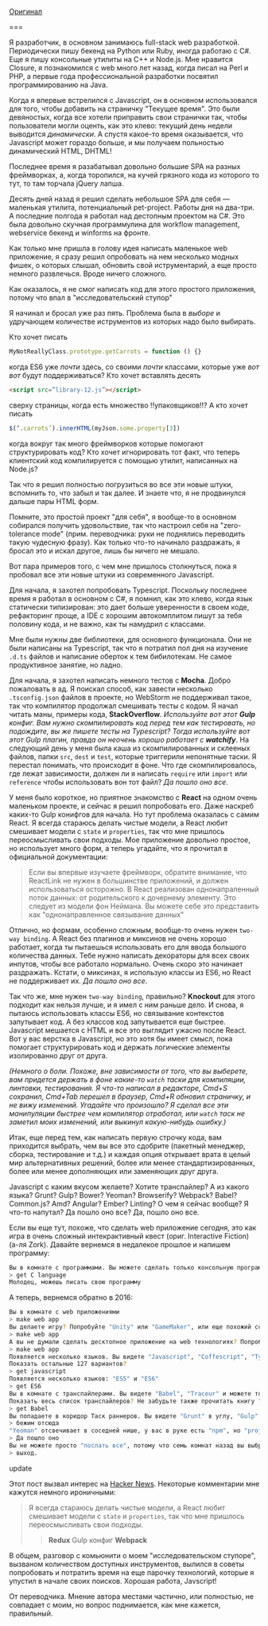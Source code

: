 [Оригинал](https://medium.com/@pistacchio/i-m-a-web-developer-and-i-ve-been-stuck-with-the-simplest-app-for-the-last-10-days-fb5c50917df#.yy8wbzf7j)

===

Я разработчик, в основном занимаюсь full-stack web разработкой. Периодически пишу бекенд на Python или Ruby, иногда работаю с C#. Еще я пишу консольные утилиты на C++ и Node.js. Мне нравится Closure, я познакомился с web много лет назад, когда писал на Perl и PHP, а первые года профессиональной разработки посвятил программированию на Java.

Когда я впервые встрелился с Javascript, он в основном использовался для того, чтобы добавить на страничку "Текущее время". Это были девяностых, когда все хотели приправить свои странички так, чтобы пользователи могли оценть, как это клево: текущий день недели выводится _динамически_. А спустя какое-то время оказывается, что Javascript может гораздо больше, и мы получаем польностью динамический HTML, DHTML!

Последнее время я разабатывал довольно большие SPA на разных фреймворках, а, когда торопился, на кучей грязного кода из которого то тут, то там торчала jQuery лапша.

Десять дней назад я решил сделать небольшое SPA для себя — маленькая утилита, потенциальный pet-project. Работы дня на два-три. А последние полгода я работал над дестопным проектом на C#. Это была довольно скучная программулина для workflow management, webservice бекенд и winforms на фронте.

Как только мне пришла в голову идея написать маленькое web приложение, я сразу решил опробовать на нем несколько модных фишек, о которых слышал, обновить свой иструментарий, а еще просто немного развлечься. Вроде ничего сложного.

Как оказалось, я не смог написать код для этого простого приложения, потому что впал в "исследовательский ступор"

Я начинал и бросал уже раз пять. Проблема была в _выборе_ и удручающем количестве иструментов из которых надо было выбирать.

Кто хочет писать
```javascript
MyNotReallyClass.prototype.getCarrots = function () {}
```
когда ES6 уже _почти_ здесь, со своими _почти_ классами, которые уже _вот вот_ будут поддерживаться?
Кто хочет вставлять десять
```html
<script src=”library-12.js”></script>
```
сверху страницы, когда есть множество !!упаковщиков!!?
А кто хочет писать
```javascript
$(‘.carrots’).innerHTML(myJson.some.property[3]) 
```
когда вокруг так много фреймворков которые помогают структурировать код? Кто хочет игнорировать тот факт, что теперь клиентский код компилируется с помощью утилит, написанных на Node.js?

Так что я решил полностью погрузиться во все эти новые штуки, вспомнить то, что забыл и так далее. И знаете что, я не продвинулся дальше пары HTML форм.

Помните, это простой проект "для себя", я вообще-то в основном собирался получить удовольствие, так что настроил себя на "zero-tolerance mode" (прим. переводчика: руки не поднялись переводить такую чудесную фразу). Как только что-то начинало раздражать, я бросал это и искал другое, лишь бы ничего не мешало.

Вот пара примеров того, с чем мне пришлось столкнуться, пока я пробовал все эти новые штуки из современного Javascript.

Для начала, я захотел попробовать Typescript. Поскольку последнее время я работал в основном с C#, я помнил, как это клево, когда язык статически типизирован: это дает больше уверенности в своем коде, рефакторинг проще, а IDE с хорошим автокомплитом пишут за тебя половину кода, и не важно, как ты намудрил с классами.

Мне были нужны две библиотеки, для основного функционала. Они не были написаны на Typescript, так что я потратил пол дня на изучение `.d.ts` файлов и написание оберток к тем бибилотекам. Не самое продуктивное занятие, но ладно.

Для начала, я захотел написать немного тестов с **Mocha**. Добро пожаловать в ад. Я поискал способ, как завести несколько `.tsconfig.json` файлов в проекте, но WebStorm не поддерживал такое, так что компилятор продолжал смешивать тесты с кодом. Я начал читать маны, примеры кода, **StackOverflow**. _Используйте вот этот **Gulp** конфиг. Вам нужно скомпилировать код перед тем как тестировать, но подождите, вы же пишете тесты на Typescript? Тогда используйте вот этот Gulp плагин, правда он неочень хорошо работает с **watchify**_. На следующий день у меня была каша из скомпилированных и склееных файлов, папки `src`, `dest` и `test`, которые триггерили непонятные таски. Я перестал понимать, что происходит в фоне. Что где скомпилировалось, где лежат зависимости, должен ли я написать `require` или `import` или `reference` чтобы использовать вон тот файл?  _Да пошло оно все_.

У меня было короткое, но приятное знакомство с **React** на одном очень маленьком проекте, и сейчас я решил попробовать его. Даже наскреб каких-то Gulp конифгов для начала. Но тут проблема оказалась с самим React. Я всегда стараюсь делать чистые модели, а React любит смешивает модели с `state` и `properties`, так что мне пришлось переосмысливать свои подходы. Мое приложение довольно простое, но использует много форм, а теперь угадайте, что я прочитал в официальной документации:

>Если вы впервые изучаете фреймворк, обратите внимание, что ReactLink не нужен в большинстве приложений, и должен использоваться осторожно.
>В React реализован однонапраленный поток данных: от родительского к дочернему элементу. Это следует из модели фон Неймана. Вы можете себе это представить как "однонаправленное связывание данных"

Отлично, но формам, особенно сложным, вообще-то очень нужен `two-way binding`. А React без плагинов и миксинов не очень хорошо работает, когда ты пытаешься использовать его для ввода большого количества данных. Тебе нужно написать декораторы для всех своих инпутов, чтобы все работало нормально. Очень скоро это начинает раздражать. Кстати, о миксинах, я использую классы из ES6, но React не поддерживает их. _Да пошло оно все_.


Так что же, мне нужен `two-way binding`, правильно? **Knockout** для этого подходит как нельзя лучше, и я имел с ним раньше дело. И снова, я пытаюсь использовать классы ES6, но связывание контекстов запутывает код. А без классов код запутывается еще быстрее. Javascript мешается с HTML и все это выглядит ужасно после React. Вот у вас верстка в Javascript, но это хотя бы имеет смысл, пока помогает структурировать код и держать логические элементы изолированно друг от друга. 

_(Немного о боли. Похоже, вне зависимости от того, что вы выберете, вам придется держать в фоне какие-то `watch` таски для компиляции, линтовки, тестирования. Я что-то написал в редакторе, Cmd+S сохранил, Cmd+Tab перешел в браузер, Cmd+R обновил страничку, и не вижу изменений. Угадайте что произошло? Я сделал все эти манипуляции быстрее чем компилятор отработал, или `watch` таск не заметил моих изменений, или выкинул какую-нибудь ошибку.)_


Итак, еще перед тем, как написать первую строчку кода, вам приходится выбрать, чем вы все это сдобрите (пакетный менеджер, сборка, тестирование и т.д.) и каждая опция открывает врата в целый мир альтернативных решений, более или менее стандартизированных, более или менее дополняющих или заменяющих друг друга. 

Javascript с каким вкусом желаете? Хотите транспайлер? А из какого языка? Grunt? Gulp? Bower? Yeoman? Browserify? Webpack? Babel? Common.js? Amd? Angular? Ember? Linting? О чем я сейчас вообще? Я что-то напутал? Да пошло оно все? Да, пошло оно все.

Если вы еще тут, похоже, что сделать web приложение сегодня, это как игра в очень сложный интекрактивный квест (ориг. Interactive Fiction) (а-ля Zork). Давайте вернемся в недалекое прошлое и напишем программу:

```bash
Вы в комнате с программами. Вы можете сделать только консольную программу. Вы видете язык C и язык Ассемблер
> get C language
Молодец, можешь писать свою программу
```

А теперь, вернемся обратно в 2016:

```bash
Вы в комнате с web приложениями
> make web app
Вы делаете игру? Попробуйте "Unity" или "GameMaker", или еще похожий софт для web
> make web app
А вы не думали сделать десктопное приложение на web технологиях? Попробуйте "NW.js" или, вот, "Electron"
> make web app
Появляется несколько языков. Вы видете "Javascript", "Coffescript", "Typescript", "Clojurescript", "Dart", "asm.js".
Показать остальные 127 вариантов?
> get javascript
Появляется несколько языков: "ES5" и "ES6"
> get ES6
Вы в комнате с транспайлерами. Вы видете "Babel", "Traceur" и можете только надеяться, что браузеры уже поддерживают фичи, которые вы собираетесь использовать.
Показать весь список транспайлеров? Не забудьте также прочитать книгу "Транспайлеры aka Некрономикон"
> get Babel
Вы попадаете в коридор Таск раннеров. Вы видете "Grunt" в углу, "Gulp" в другом. "Babelify" атакует вас, "Webpack" повсюду. В соседней комнате вы слышите как "Browserify" вопит и дерется с "Require.js". В вашем рюкзаке есть "транспайлинг по сохранению"
> бежим отсюда
"Yeoman" отсвечивает в соседней нише, у вас в руке есть "npm", но "project.json" сломан, на полу вы видите "Gruntfile", ".jshintrc", ".babelrc" и "tsconfig.json". Вы слышите завывания "Broccoli" и "Jasmine" в далеке.
> Да пошло оно
Вы не можете просто "послать все", потому что семь комнат назад вы выбрали "npm install node-jsx" и это не совместимо с вашей конфигурацией "да пошло оно"
> выход.
```

update

Этот пост вызвал интерес на [Hacker News](https://news.ycombinator.com/item?id=11080080). Некоторые комментарии мне кажутся немного ироничными:

> Я всегда стараюсь делать чистые модели, а React любит смешивает модели с `state` и `properties`, так что мне пришлось переосмысливать свои подходы.
>> **Redux**
> Gulp конфиг
>> **Webpack**

В общем, разговор с комьюнити о моем "исследовательском ступоре", вызваном количеством доступных инструментов, вылился в советы попробовать и потратить время на еще парочку технологий, которые я упустил в начале своих поисков. Хорошая работа, Javscript!


От переводчика.
Мнение автора местами частично, или полностью, не совпадает с моим, но вопрос поднимается, как мне кажется,  правильный.
